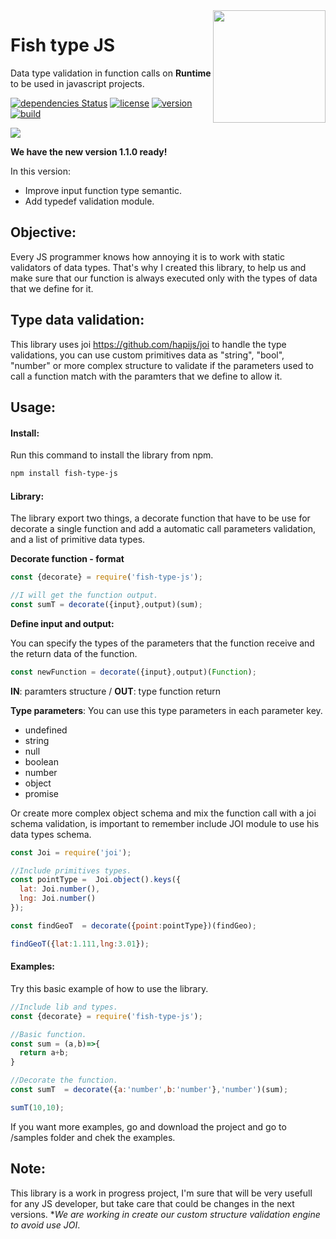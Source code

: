 <img src="https://github.com/damiancipolat/JS-Dynamic-type-validation/blob/master/doc/fish_2.png?raw=true" width="180px" align="right" />

# Fish type JS

Data type validation in function calls on **Runtime** to be used in javascript projects.

[![dependencies Status](https://david-dm.org/damiancipolat/Fish-type-JS.svg)](https://david-dm.org/damiancipolat/Fish-type-JS)
[![license](https://img.shields.io/badge/license-MIT-green.svg)](https://github.com/damiancipolat/Fish-type-JS/blob/master/LICENSE)
[![version](https://img.shields.io/badge/version-%3E%3D%201.0.0-green.svg)](https://github.com/damiancipolat/Fish-type-JShttps://github.com/damiancipolat/Fish-type-JS)
[![build](https://travis-ci.com/damiancipolat/Fish-type-JS.svg?branch=master)](https://travis-ci.com/damiancipolat/Fish-type-JS)

<a href="https://www.npmjs.com/package/fish-type-js"><img src="https://nodei.co/npm/fish-type-js.png?downloads=true"></a>

**We have the new version 1.1.0 ready!**

In this version:
- Improve input function type semantic.
- Add typedef validation module.

## Objective:
Every JS programmer knows how annoying it is to work with static validators of data types. That's why I created this library, to help us and make sure that our function is always executed only with the types of data that we define for it.

## Type data validation:
This library uses joi https://github.com/hapijs/joi to handle the type validations, you can use custom primitives data as "string", "bool", "number" or more complex structure to validate if the parameters used to call a function match with the paramters that we define to allow it.

## Usage:

#### Install:

Run this command to install the library from npm.
```sh
npm install fish-type-js
```
#### Library:
The library export two things, a decorate function that have to be use for decorate a single function and add a automatic call parameters validation, and a list of primitive data types.

**Decorate function - format**
```javascript
const {decorate} = require('fish-type-js');

//I will get the function output.
const sumT = decorate({input},output)(sum);
```
**Define input and output:**

You can  specify the types of the parameters that the function receive and the return data of the function.

```javascript
const newFunction = decorate({input},output)(Function);

```

**IN**:  paramters structure / **OUT**: type function return


**Type parameters**:
You can use this type parameters in each parameter key.

* undefined
* string
* null
* boolean
* number
* object
* promise

Or create more complex object schema and mix the function call with a joi schema validation, is important
to remember include JOI module to use his data types schema.

```javascript
const Joi = require('joi');

//Include primitives types.
const pointType =  Joi.object().keys({
  lat: Joi.number(),
  lng: Joi.number()
});

const findGeoT  = decorate({point:pointType})(findGeo);

findGeoT({lat:1.111,lng:3.01});

```
#### Examples:

Try this basic example of how to use the library.

```javascript
//Include lib and types.
const {decorate} = require('fish-type-js');

//Basic function.
const sum = (a,b)=>{
  return a+b;
}

//Decorate the function.
const sumT  = decorate({a:'number',b:'number'},'number')(sum);

sumT(10,10);

```

If you want more examples, go and download the project and go to /samples folder and chek the examples.

## Note:
This library is a work in progress project, I'm sure that will be very usefull for any JS developer, but take care that could be changes in the next versions. **We are working in create our custom structure validation engine to avoid use JOI*.
